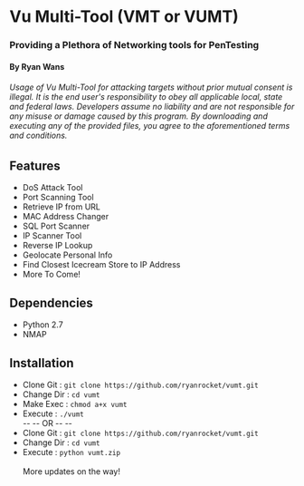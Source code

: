 # Vu Multi-Tool (VMT or VUMT)
### Providing a Plethora of Networking tools for PenTesting
#### By Ryan Wans

###### Usage of Vu Multi-Tool for attacking targets without prior mutual consent is illegal. It is the end user's responsibility to obey all applicable local, state and federal laws. Developers assume no liability and are not responsible for any misuse or damage caused by this program. By downloading and executing any of the provided files, you agree to the aforementioned terms and conditions.

## Features
* DoS Attack Tool
* Port Scanning Tool
* Retrieve IP from URL
* MAC Address Changer
* SQL Port Scanner 
* IP Scanner Tool
* Reverse IP Lookup
* Geolocate Personal Info
* Find Closest Icecream Store to IP Address
* More To Come!

## Dependencies
* Python 2.7
* NMAP

## Installation
* Clone Git    : `git clone https://github.com/ryanrocket/vumt.git`
* Change Dir   : `cd vumt`
* Make Exec    : `chmod a+x vumt`
* Execute      : `./vumt`
<br>-- -- OR -- -- <br>
* Clone Git    : `git clone https://github.com/ryanrocket/vumt.git`
* Change Dir   : `cd vumt`
* Execute      : `python vumt.zip`
<br><br>
More updates on the way!
